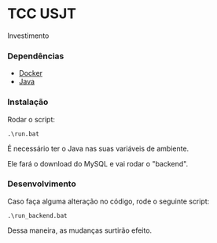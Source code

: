 # TCC USJT

Investimento

### Dependências

- [Docker][docker]
- [Java][java]

### Instalação

Rodar o script:
```
.\run.bat
```
É necessário ter o Java nas suas variáveis de ambiente.

Ele fará o download do MySQL e vai rodar o "backend".

### Desenvolvimento

Caso faça alguma alteração no código, rode o seguinte script:

```
.\run_backend.bat
```

Dessa maneira, as mudanças surtirão efeito.

[docker]: https://www.docker.com/products/docker-desktop
[java]: https://www.oracle.com/java/technologies/javase-jdk11-downloads.html
